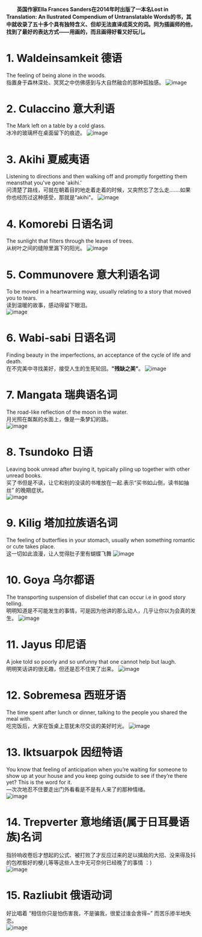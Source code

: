 #### &emsp;&emsp;英国作家Ella Frances Sanders在2014年时出版了一本名Lost in Translation: An llustrated Compendium of Untranslatable Words的书，其中就收录了五十多个具有独特含义、但却无法直译成英文的词。同为插画师的他，找到了最好的表达方式——用画的，而且画得好看又好玩儿。

# 1. Waldeinsamkeit 德语
The feeling of being alone in the woods.  
指置身于森林深处、冥冥之中仿佛感到与大自然融合的那种孤独感。
![image](https://user-images.githubusercontent.com/61260700/133889828-ac11be84-187f-43eb-9d0d-92939509636f.png)

# 2. Culaccino 意大利语
The Mark left on a table by a cold glass.  
冰冷的玻璃杯在桌面留下的痕迹。
![image](https://user-images.githubusercontent.com/61260700/133890678-47b2e130-0728-47fa-bc33-7af0b315d70c.png)

# 3. Akihi 夏威夷语
Listening to directions and then walking off and promptly forgetting them meansthat you've gone 'akihi.'  
问清楚了路线，可就在朝着目的地走着走着的时候，又突然忘了怎么走.......如果你也经历过这种感受，那就是“akihi"。
![image](https://user-images.githubusercontent.com/61260700/133890707-82828dc4-bcbc-45de-a29f-a5e74e2e2f3f.png)


# 4. Komorebi 日语名词
The sunlight that filters through the leaves of trees.  
从树叶之间的缝隙里漏下的阳光。
![image](https://user-images.githubusercontent.com/61260700/133890749-c0c7135f-c291-47bc-a16c-73bc690a9fad.png)

# 5. Communovere 意大利语名词
To be moved in a heartwarming way, usually relating to a story that moved you to tears.  
读到温暖的故事，感动得留下眼泪。  
![image](https://user-images.githubusercontent.com/61260700/133890781-01f517f2-29db-4f81-b8c5-78514bc03208.png)

# 6. Wabi-sabi 日语名词
Finding beauty in the imperfections, an acceptance of the cycle of life and death.  
在不完美中寻找美好，接受人生的生死轮回。**"残缺之美"**。
![image](https://user-images.githubusercontent.com/61260700/133890818-a256fbd9-d975-4e06-bca9-6450cd8c4e10.png)

# 7. Mangata 瑞典语名词
The road-like reflection of the moon in the water.  
月光照在粼粼的水面上，像是一条梦幻的路。  
![image](https://user-images.githubusercontent.com/61260700/133891084-ce879688-439f-4800-bc0e-e4abeec0df2f.png)

# 8. Tsundoko 日语
Leaving book unread after buying it, typically piling up together with other unread books.  
买了书但是不读，让它和别的没读的书堆放在一起.表示“买书如山倒，读书如抽丝” 的晚期症状。    
![image](https://user-images.githubusercontent.com/61260700/133891131-cba5cf6d-2951-4c94-b817-cafb59ab6ac0.png)

# 9. Kilig 塔加拉族语名词
The feeling of butterflies in your stomach, usually when something romantic or cute takes place.  
这一切如此浪漫，让人觉得肚子里有蝴蝶飞舞
![image](https://user-images.githubusercontent.com/61260700/133891164-85b914e2-fe94-4471-b0b4-a2b9f3db72fa.png)

# 10. Goya 乌尔都语
The transporting suspension of disbelief that can occur i.e in good story telling.  
明明知道是不可能发生的事情，可是因为他讲的那么动人，几乎让你以为会真的发生。
![image](https://user-images.githubusercontent.com/61260700/133891482-6a173e6f-00e1-47ec-bd43-740f2322c8db.png)

# 11. Jayus 印尼语
A joke told so poorly and so unfunny that one cannot help but laugh.  
明明笑话讲的很无趣，但还是忍不住笑了出来。
![image](https://user-images.githubusercontent.com/61260700/133891534-5c8dbec8-fd6c-4b94-b374-0ca4a198da64.png)

# 12. Sobremesa 西班牙语
The time spent after lunch or dinner, talking to the people you shared the meal with.  
吃完饭后，大家在饭桌上意犹未尽交谈的美好时光。
![image](https://user-images.githubusercontent.com/61260700/133891569-86fe0824-73fe-4164-b889-2d09437a5b12.png)

# 13. Iktsuarpok 因纽特语
You know that feeling of anticipation when you’re waiting for someone to show up at your house and you keep going outside to see if they’re there yet? This is the word for it.  
—次次地忍不住要走出门外看看是不是有人来了的那种情绪。  
![image](https://user-images.githubusercontent.com/61260700/133891604-57dd2bb7-61ae-4c80-9bc7-320454e904f1.png)

# 14. Trepverter 意地绪语(属于日耳曼语族)名词
指铃响收卷后才想起的公式、被打败了才反应过来的足以擒敌的大招、没来得及抖的包袱极好的梗儿等等这些人生中无可奈何已经晚了的事情 ：)  
![image](https://user-images.githubusercontent.com/61260700/133891721-ffb71711-2b43-4dbc-900f-98d46e1248ee.png)

# 15. Razliubit 俄语动词
好比唱着 “相信你只是怕伤害我，不是骗我，很爱过谁会舍得~” 而苦乐掺半地失恋。  
![image](https://user-images.githubusercontent.com/61260700/133891814-f0dcbe80-d512-421c-8b8b-1ec3b14e5ea0.png)



